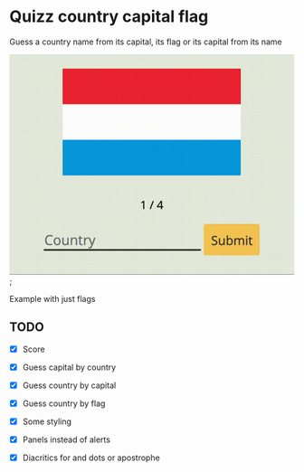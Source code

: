 # Quizz country capital flag

Guess a country name from its capital, its flag or its capital from its name

![img](./extras/flagonly.gif);

Example with just flags

## TODO

- [x] Score
- [x] Guess capital by country
- [x] Guess country by capital
- [x] Guess country by flag
- [x] Some styling
- [x] Panels instead of alerts
- [x] Diacritics for and dots or apostrophe

